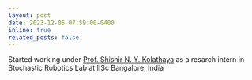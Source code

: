 ```yaml
---
layout: post
date: 2023-12-05 07:59:00-0400
inline: true
related_posts: false
---
```


Started working under [Prof. Shishir N. Y. Kolathaya](https://www.shishirny.com/) as a resarch intern in Stochastic Robotics Lab at IISc Bangalore, India
